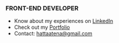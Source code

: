  <h3>FRONT-END DEVELOPER</h3>

<ul>
<!--   <li>👩‍💻 All of my projects are available on <a href="https://portfolio-nextjs-atenahatta.vercel.app/">my Portfolio</a></li> -->
   <li> Know about my experiences on <a href="https://www.linkedin.com/in/atenahatta" target="blank">LinkedIn</a></li>
   <li> Check out my <a href="https://portfolio-nextjs-atenahatta.vercel.app/" target="blank">Portfolio</a></li> 
   <li> Contact: <a href="mailto:hattaatena@gmail.com">hattaatena@gmail.com</a></li>
</ul>

<!--- Project --->
<!--- 
 <h3>MY PROJECT</h3>
<a href="https://github.com/AtenaHatta/MyYouTube">Youtube clone App</a>
</br>
This app allows you to view YouTube without ads and create your own favorite list.
</br>
This is a Full-stack application with RestAPI.
</br>
Tech stack:  React, Node.js, express, MondoDB, TailwindCSS
</br>
</br>
--->
<!--- Skills --->
<!--- 
<h3 align="left">LANGUAGE AND TOOLS</h3>
  <a href="https://skillicons.dev">
   <img src="https://skillicons.dev/icons?i=react,ts,js,nextjs,nodejs,express,mongodb,docker,supabase" />
  <br/>
   <img src="https://skillicons.dev/icons?i=tailwind,materialui,styledcomponents,sass,bootstrap,css,html,git,figma" />
 </a>
<br>
--->

<!--- Status & lamguage 
<p align="left"> 
  <img alt="Top Langs" height="150px" src="https://github-readme-stats-bay-zeta-85.vercel.app/api?username=AtenaHatta&show_icons=true&theme=radical" />
  <img alt="github stats" height="150px" src="https://github-readme-stats-bay-zeta-85.vercel.app/api/top-langs/?username=AtenaHatta&layout=compact&theme=omni" />
</p>
--->

